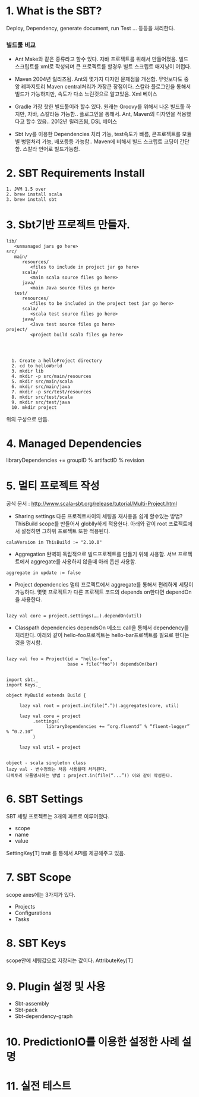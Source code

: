 # 1. What is the SBT?
Deploy, Dependency, generate document, run Test ... 등등을 처리한다. 

### 빌드툴 비교
* Ant 
Make와 같은 종류라고 할수 있다. 자바 프로젝트를 위해서 만들어졌음.
빌드 스크립트를 xml로 작성되며 큰 프로젝트를 할경우 빌트 스크립트 매지닝이 어렵다.

* Maven 
2004년 릴리즈됨.
Ant의 몇가지 디자인 문제점을 개선함. 무엇보다도 중앙 레파지토리 Maven central처리가 가장큰 장점이다.
스칼라 플로그인을 통해서 빌드가 가능하지만, 속도가 다소 느린것으로 알고있음.
Xml 베이스

* Gradle
가장 핫한 빌드툴이라 할수 있다. 원래는 Groovy를 위해서 나온 빌드툴 하지만, 자바, 스칼라등 가능함.. 플로그인을 통해서.
Ant, Maven의 디자인을 적용했다고 할수 있음..
2012년 릴리즈됨, DSL 베이스 

* Sbt
Ivy를 이용한 Dependencies 처리 가능, test속도가 빠름, 큰프로젝트를 모듈별 병렬처리 가능, 배포등등 가능함.. 
Maven에 비해서 빌드 스크립트 코딩이 간단함. 
스칼라 언어로 빌드가능함.

# 2. SBT Requirements Install

```
1. JVM 1.5 over
2. brew install scala
3. brew install sbt
```

# 3. Sbt기반 프로젝트 만들자.

```
lib/
   <unmanaged jars go here>
src/
   main/
      resources/
         <files to include in project jar go here>
      scala/
         <main scala source files go here>
      java/
         <main Java source files go here>
   test/
      resources/
         <files to be included in the project test jar go here>
      scala/
         <scala test source files go here>
      java/
         <Java test source files go here>
project/
         <project build scala files go here>




  1. Create a helloProject directory
  2. cd to helloWorld
  3. mkdir lib
  4. mkdir -p src/main/resources
  5. mkdir src/main/scala
  6. mkdir src/main/java
  7. mkdir -p src/test/resources
  8. mkdir src/test/scala
  9. mkdir src/test/java
  10. mkdir project
```

위의 구성으로 만듬.

# 4. Managed Dependencies
libraryDependencies += groupID % artifactID % revision


# 5. 멀티 프로젝트 작성
공식 문서 : http://www.scala-sbt.org/release/tutorial/Multi-Project.html

* Sharing settings
다른 프로젝트사이의 세팅을 재사용을 쉽게 할수있는 방법? ThisBuild scope를 만들어서 globlly하게 적용한다. 
아래와 같이 root 프로젝트에서 설정하면 그하위 프로젝트 또한 적용된다. 

```
calaVersion in ThisBuild := "2.10.0"
```

* Aggregation
완벽히 독립적으로 빌드프로젝트를 만들기 위해 사용함. 
서브 프로젝트에서 aggregate를 사용하지 않을때 아래 옵션 사용함. 

```
aggregate in update := false

```

* Project dependencies 
멀티 프로젝트에서 aggregate를 통해서 편리하게 세팅이 가능하다. 
몇몇 프로젝트가 다른 프로젝트 코드의 depends on한다면 dependOn을 사용한다. 

```

lazy val core = project.settings(….).dependOn(util)

```

* Classpath dependencies
dependsOn 메소드 call을  통해서 dependency를 처리한다. 
아래와 같이 hello-foo프로젝트는 hello-bar프로젝트를 필요로 한다는것을 명시함.

```

lazy val foo = Project(id = "hello-foo",
                       base = file("foo")) dependsOn(bar)

```


```

import sbt._
import Keys._

object MyBuild extends Build {

     lazy val root = project.in(file(“.”)).aggregates(core, util)

     lazy val core = project
          .settings(
               libraryDependencies += “org.fluentd” % “fluent-logger” % “0.2.10”
          )

     lazy val util = project


object - scala singleton class 
lazy val - 변수정의는 처음 사용될때 처리된다.
디렉토리 모듈명시하는 방법 : project.in(file(“...”)) 이와 같이 작성한다. 

```


# 6. SBT Settings
SBT 세팅 프로젝트는 3개의 파트로 이루어졌다.

* scope
* name
* value

SettingKey[T] trait 를 통해서 API를 제공해주고 있음.

# 7. SBT Scope
scope axes에는 3가지가 있다.

* Projects
* Configurations
* Tasks

# 8. SBT Keys
scope안에 세팅값으로 저장되는 값이다. AttributeKey[T]



# 9. Plugin 설정 및 사용

* Sbt-assembly
* Sbt-pack
* Sbt-dependency-graph


# 10. PredictionIO를 이용한 설정한 사례 설명

# 11. 실전 테스트 


